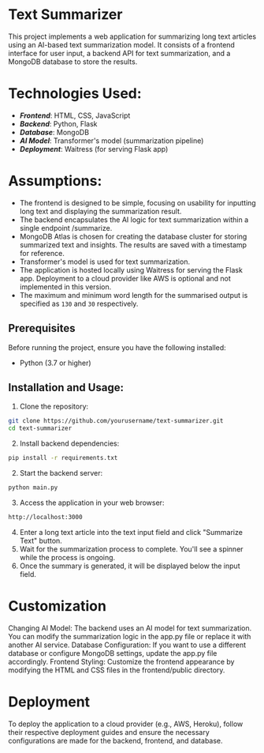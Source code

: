 # Text Summarizer

This project implements a web application for summarizing long text articles using an AI-based text summarization model. It consists of a frontend interface for user input, a backend API for text summarization, and a MongoDB database to store the results.

# Technologies Used:

- ***Frontend***: HTML, CSS, JavaScript
- ***Backend***: Python, Flask
- ***Database***: MongoDB
- ***AI Model***: Transformer's model (summarization pipeline)
- ***Deployment***: Waitress (for serving Flask app)

# Assumptions:
- The frontend is designed to be simple, focusing on usability for inputting long text and displaying the summarization result.
- The backend encapsulates the AI logic for text summarization within a single endpoint /summarize.
- MongoDB Atlas is chosen for creating the database cluster for storing summarized text and insights. The results are saved with a timestamp for reference.
- Transformer's model is used for text summarization.
- The application is hosted locally using Waitress for serving the Flask app. Deployment to a cloud provider like AWS is optional and not implemented in this version.
- The maximum and minimum word length for the summarised output is specified as `130` and `30` respectively.

## Prerequisites

Before running the project, ensure you have the following installed:

- Python (3.7 or higher)

## Installation and Usage:

1. Clone the repository:

```bash
git clone https://github.com/yourusername/text-summarizer.git
cd text-summarizer
```

2. Install backend dependencies:
```bash
pip install -r requirements.txt
```

2. Start the backend server:
   
```bash
python main.py
```

3. Access the application in your web browser:
```bash
http://localhost:3000
```

4. Enter a long text article into the text input field and click "Summarize Text" button.
5. Wait for the summarization process to complete. You'll see a spinner while the process is ongoing.
6. Once the summary is generated, it will be displayed below the input field.

# Customization
Changing AI Model: The backend uses an AI model for text summarization. You can modify the summarization logic in the app.py file or replace it with another AI service.
Database Configuration: If you want to use a different database or configure MongoDB settings, update the app.py file accordingly.
Frontend Styling: Customize the frontend appearance by modifying the HTML and CSS files in the frontend/public directory.

# Deployment
To deploy the application to a cloud provider (e.g., AWS, Heroku), follow their respective deployment guides and ensure the necessary configurations are made for the backend, frontend, and database.
